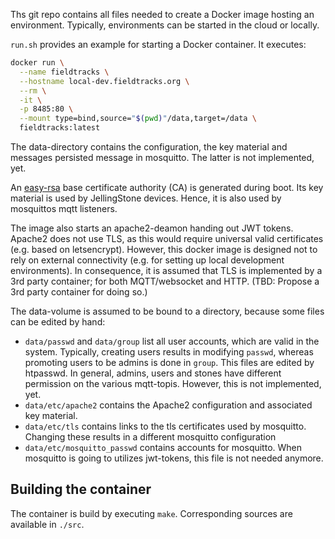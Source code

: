 Ths git repo contains all files needed to create a Docker image hosting an environment.
Typically, environments can be started in the cloud or locally.

`run.sh` provides an example for starting a Docker container. It executes:

```bash
docker run \
  --name fieldtracks \
  --hostname local-dev.fieldtracks.org \
  --rm \
  -it \
  -p 8485:80 \
  --mount type=bind,source="$(pwd)"/data,target=/data \
  fieldtracks:latest
```

The data-directory contains the configuration, the key material and messages persisted message in mosquitto. 
The latter is not implemented, yet.

An [easy-rsa](https://github.com/OpenVPN/easy-rsa) base certificate authority (CA) is generated during boot. 
Its key material is used by JellingStone devices. Hence, it is also used by mosquittos mqtt listeners.

The image also starts an apache2-deamon handing out JWT tokens. Apache2 does not use TLS, as this would require universal 
valid certificates (e.g. based on letsencrypt). However, this docker image is designed not to rely
on external connectivity (e.g. for setting up local development environments). In consequence, it is assumed
that TLS is implemented by a 3rd party container; for both MQTT/websocket and HTTP. (TBD: Propose a 3rd party container for doing so.)

The data-volume is assumed to be bound to a directory, because some files can be edited by hand:
* `data/passwd` and `data/group` list all user accounts, which are valid in the system. Typically,
creating users results in modifying `passwd`, whereas promoting users to be admins is done in `group`. This files 
are edited by htpasswd.
In general, admins, users and stones have different permission on the various mqtt-topis. However, this is not implemented, yet.
* `data/etc/apache2` contains the Apache2 configuration and associated key material.
* `data/etc/tls` contains links to the tls certificates used by mosquitto. Changing these results in a different mosquitto configuration
* `data/etc/mosquitto_passwd` contains accounts for mosquitto. When mosquitto is going to utilizes jwt-tokens, this file is not needed anymore.

## Building the container 
The container is build by executing `make`. Corresponding sources are available in `./src`.  